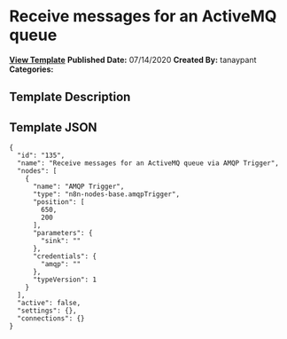 # Receive messages for an ActiveMQ queue

**[View Template](https://n8n.io/workflows/513-/)**  **Published Date:** 07/14/2020  **Created By:** tanaypant  **Categories:**   

## Template Description



## Template JSON

```
{
  "id": "135",
  "name": "Receive messages for an ActiveMQ queue via AMQP Trigger",
  "nodes": [
    {
      "name": "AMQP Trigger",
      "type": "n8n-nodes-base.amqpTrigger",
      "position": [
        650,
        200
      ],
      "parameters": {
        "sink": ""
      },
      "credentials": {
        "amqp": ""
      },
      "typeVersion": 1
    }
  ],
  "active": false,
  "settings": {},
  "connections": {}
}
```
